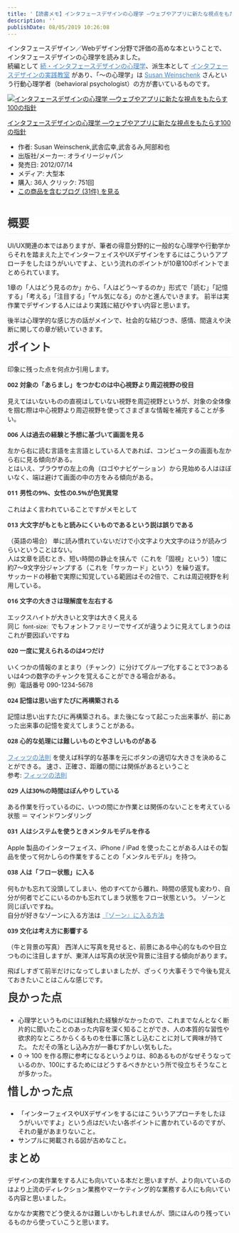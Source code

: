 ```yaml
---
title: '【読書メモ】インタフェースデザインの心理学 ―ウェブやアプリに新たな視点をもたらす100の指針'
description: ''
publishDate: 08/05/2019 10:26:08
---
```

<p><span class="md-plain" style="box-sizing: border-box;">インタフェースデザイン／Webデザイン分野で評価の高めな本ということで、インタフェースデザインの心理学を読みました。  <br /></span><span class="md-plain" style="box-sizing: border-box;">続編として </span><span class="md-link" style="box-sizing: border-box;"><a spellcheck="false" href="https://www.amazon.co.jp/dp/4873117712/" style="box-sizing: border-box; cursor: pointer; color: #4183c4; -webkit-user-drag: none;"><span class="md-plain" style="box-sizing: border-box;">続・インタフェースデザインの心理学</span></a></span><span class="md-plain" style="box-sizing: border-box;">、派生本として </span><span class="md-link" style="box-sizing: border-box;"><a spellcheck="false" href="https://www.amazon.co.jp/dp/4873116082" style="box-sizing: border-box; cursor: pointer; color: #4183c4; -webkit-user-drag: none;"><span class="md-plain" style="box-sizing: border-box;">インタフェースデザインの実践教室</span></a></span><span class="md-plain" style="box-sizing: border-box;"> があり、「〜の心理学」は </span><span class=" md-link" style="box-sizing: border-box;"><a spellcheck="false" href="https://en.wikipedia.org/wiki/Susan_Weinschenk" style="box-sizing: border-box; cursor: pointer; color: #4183c4; -webkit-user-drag: none;"><span class="md-plain" style="box-sizing: border-box;">Susan Weinschenk</span></a></span><span class="md-plain" style="box-sizing: border-box;"> さんという行動心理学者（behavioral psychologist）の方が書いているものです。</span></p>
<div class="freezed">
<div class="hatena-asin-detail"><a href="http://www.amazon.co.jp/exec/obidos/ASIN/4873115574/hatena-blog-22/"><img class="hatena-asin-detail-image" title="インタフェースデザインの心理学 ―ウェブやアプリに新たな視点をもたらす100の指針" src="https://images-fe.ssl-images-amazon.com/images/I/41jDv9YsOuL._SL160_.jpg" alt="インタフェースデザインの心理学 ―ウェブやアプリに新たな視点をもたらす100の指針" /></a>
<div class="hatena-asin-detail-info">
<p class="hatena-asin-detail-title"><a href="http://www.amazon.co.jp/exec/obidos/ASIN/4873115574/hatena-blog-22/">インタフェースデザインの心理学 ―ウェブやアプリに新たな視点をもたらす100の指針</a></p>
<ul>
<li><span class="hatena-asin-detail-label">作者:</span> Susan Weinschenk,武舎広幸,武舎るみ,阿部和也</li>
<li><span class="hatena-asin-detail-label">出版社/メーカー:</span> オライリージャパン</li>
<li><span class="hatena-asin-detail-label">発売日:</span> 2012/07/14</li>
<li><span class="hatena-asin-detail-label">メディア:</span> 大型本</li>
<li><span class="hatena-asin-detail-label">購入</span>: 36人 <span class="hatena-asin-detail-label">クリック</span>: 751回</li>
<li><a href="http://d.hatena.ne.jp/asin/4873115574/hatena-blog-22" target="_blank">この商品を含むブログ (31件) を見る</a></li>
</ul>
</div>
<div class="hatena-asin-detail-foot"> </div>
</div>
</div>
<h5 class="md-end-block md-heading" style="box-sizing: border-box; break-after: avoid-page; break-inside: avoid; orphans: 2; font-size: 1.75em; margin-top: 1rem; margin-bottom: 1rem; position: relative; font-weight: bold; line-height: 1.225; cursor: text; padding-bottom: 0.3em; border-bottom-width: 1px; border-bottom-style: solid; border-bottom-color: #eeeeee; white-space: pre-wrap; caret-color: #333333; color: #333333; font-family: 'Open Sans', 'Clear Sans', 'Helvetica Neue', Helvetica, Arial, sans-serif; font-style: normal; font-variant-caps: normal; letter-spacing: normal; text-align: start; text-indent: 0px; text-transform: none; word-spacing: 0px; -webkit-text-stroke-width: 0px; background-color: #ffffff; text-decoration: none;"><span class="md-plain" style="box-sizing: border-box;">概要</span></h5>
<p><span class="md-plain" style="box-sizing: border-box;">UI/UX関連の本ではありますが、筆者の得意分野的に一般的な心理学や行動学からそれを踏まえた上でインターフェイスやUXデザインをするにはこういうアプローチをしたほうがいいですよ、という流れのポイントが10章100ポイントでまとめられています。</span></p>
<p><span class="md-plain" style="box-sizing: border-box;">1章の「人はどう見るのか」から、「人はどう〜するのか」形式で「読む」「記憶する」「考える」「注目する」「ヤル気になる」のかと進んでいきます。</span> <span class="md-plain" style="box-sizing: border-box;">前半は実作業でデザインする人にはより実践に結びやすい内容と思います。</span></p>
<p><span class="md-plain" style="box-sizing: border-box;">後半は心理学的な感じ方の話がメインで、社会的な結びつき、感情、間違えや決断に関しての章が続いていきます。</span></p>
<h2 class="md-end-block md-heading" style="box-sizing: border-box; break-after: avoid-page; break-inside: avoid; orphans: 2; font-size: 1.75em; margin-top: 1rem; margin-bottom: 1rem; position: relative; font-weight: bold; line-height: 1.225; cursor: text; padding-bottom: 0.3em; border-bottom-width: 1px; border-bottom-style: solid; border-bottom-color: #eeeeee; white-space: pre-wrap; caret-color: #333333; color: #333333; font-family: 'Open Sans', 'Clear Sans', 'Helvetica Neue', Helvetica, Arial, sans-serif; font-style: normal; font-variant-caps: normal; letter-spacing: normal; text-align: start; text-indent: 0px; text-transform: none; word-spacing: 0px; -webkit-text-stroke-width: 0px; background-color: #ffffff; text-decoration: none;"><span class="md-plain" style="box-sizing: border-box;">ポイント</span></h2>
<p><span class="md-plain" style="box-sizing: border-box;">印象に残った点を何点か引用します。</span></p>
<h5 class="md-end-block md-heading" style="box-sizing: border-box; break-after: avoid-page; break-inside: avoid; orphans: 2; font-size: 1em; margin-top: 1rem; margin-bottom: 1rem; position: relative; font-weight: bold; line-height: 1.4; cursor: text; white-space: pre-wrap; caret-color: #333333; color: #333333; font-family: 'Open Sans', 'Clear Sans', 'Helvetica Neue', Helvetica, Arial, sans-serif; font-style: normal; font-variant-caps: normal; letter-spacing: normal; text-align: start; text-indent: 0px; text-transform: none; word-spacing: 0px; -webkit-text-stroke-width: 0px; background-color: #ffffff; text-decoration: none;"><span class="md-plain" style="box-sizing: border-box;">002 対象の「あらまし」をつかむのは中心視野より周辺視野の役目</span></h5>
<p><span class="md-plain" style="box-sizing: border-box;">見えてはいないものの直視はしていない視野を周辺視野というが、対象の全体像を掴む際は中心視野より周辺視野を使ってさまざまな情報を補完することが多い。</span></p>
<h5 class="md-end-block md-heading" style="box-sizing: border-box; break-after: avoid-page; break-inside: avoid; orphans: 2; font-size: 1em; margin-top: 1rem; margin-bottom: 1rem; position: relative; font-weight: bold; line-height: 1.4; cursor: text; white-space: pre-wrap; caret-color: #333333; color: #333333; font-family: 'Open Sans', 'Clear Sans', 'Helvetica Neue', Helvetica, Arial, sans-serif; font-style: normal; font-variant-caps: normal; letter-spacing: normal; text-align: start; text-indent: 0px; text-transform: none; word-spacing: 0px; -webkit-text-stroke-width: 0px; background-color: #ffffff; text-decoration: none;"><span class="md-plain" style="box-sizing: border-box;">006 人は過去の経験と予想に基づいて画面を見る</span></h5>
<p><span class="md-plain" style="box-sizing: border-box;">左から右に読む言語を主言語としている人であれば、コンピュータの画面も左から右に見る傾向がある。  <br /></span><span class="md-plain" style="box-sizing: border-box;">とはいえ、ブラウザの左上の角（ロゴやナビゲーション）から見始める人はほぼいなく、端は避けて画面の中の方をみる傾向がある。</span></p>
<h5 class="md-end-block md-heading" style="box-sizing: border-box; break-after: avoid-page; break-inside: avoid; orphans: 2; font-size: 1em; margin-top: 1rem; margin-bottom: 1rem; position: relative; font-weight: bold; line-height: 1.4; cursor: text; white-space: pre-wrap; caret-color: #333333; color: #333333; font-family: 'Open Sans', 'Clear Sans', 'Helvetica Neue', Helvetica, Arial, sans-serif; font-style: normal; font-variant-caps: normal; letter-spacing: normal; text-align: start; text-indent: 0px; text-transform: none; word-spacing: 0px; -webkit-text-stroke-width: 0px; background-color: #ffffff; text-decoration: none;"><span class="md-plain" style="box-sizing: border-box;">011 男性の9%、女性の0.5%が色覚異常</span></h5>
<p><span class="md-plain" style="box-sizing: border-box;">これはよく言われていることですがメモとして</span></p>
<h5 class="md-end-block md-heading" style="box-sizing: border-box; break-after: avoid-page; break-inside: avoid; orphans: 2; font-size: 1em; margin-top: 1rem; margin-bottom: 1rem; position: relative; font-weight: bold; line-height: 1.4; cursor: text; white-space: pre-wrap; caret-color: #333333; color: #333333; font-family: 'Open Sans', 'Clear Sans', 'Helvetica Neue', Helvetica, Arial, sans-serif; font-style: normal; font-variant-caps: normal; letter-spacing: normal; text-align: start; text-indent: 0px; text-transform: none; word-spacing: 0px; -webkit-text-stroke-width: 0px; background-color: #ffffff; text-decoration: none;"><span class="md-plain" style="box-sizing: border-box;">013 大文字がもともと読みにくいものであるという説は誤りである</span></h5>
<p><span class="md-plain" style="box-sizing: border-box;">（英語の場合）</span> <span class="md-plain" style="box-sizing: border-box;">単に読み慣れていないだけで小文字より大文字のほうが読みづらいということはない。  <br /></span><span class="md-plain" style="box-sizing: border-box;">人は文章を読むとき、短い時間の静止を挟んで（これを「固視」という）1度に約7〜9文字分ジャンプする（これを「サッカード」という）を繰り返す。  <br /></span><span class="md-plain" style="box-sizing: border-box;">サッカードの移動で実際に知覚している範囲はその2倍で、これは周辺視野を利用している。</span></p>
<h5 class="md-end-block md-heading" style="box-sizing: border-box; break-after: avoid-page; break-inside: avoid; orphans: 2; font-size: 1em; margin-top: 1rem; margin-bottom: 1rem; position: relative; font-weight: bold; line-height: 1.4; cursor: text; white-space: pre-wrap; caret-color: #333333; color: #333333; font-family: 'Open Sans', 'Clear Sans', 'Helvetica Neue', Helvetica, Arial, sans-serif; font-style: normal; font-variant-caps: normal; letter-spacing: normal; text-align: start; text-indent: 0px; text-transform: none; word-spacing: 0px; -webkit-text-stroke-width: 0px; background-color: #ffffff; text-decoration: none;"><span class="md-plain" style="box-sizing: border-box;">016 文字の大きさは理解度を左右する</span></h5>
<p><span class="md-plain" style="box-sizing: border-box;">エックスハイトが大きいと文字は大きく見える  <br /></span><span class="md-plain" style="box-sizing: border-box;">同じ </span><span style="box-sizing: border-box;" spellcheck="false"><code style="box-sizing: border-box; font-family: var(--monospace); text-align: left; border: 1px solid #e7eaed; background-color: #f3f4f4; border-top-left-radius: 3px; border-top-right-radius: 3px; border-bottom-right-radius: 3px; border-bottom-left-radius: 3px; padding: 0px 2px; font-size: 0.9em;">font-size:</code></span><span class="md-plain" style="box-sizing: border-box;"> でもフォントファミリーでサイズが違うように見えてしまうのはこれが要因ぽいですね</span></p>
<h5 class="md-end-block md-heading" style="box-sizing: border-box; break-after: avoid-page; break-inside: avoid; orphans: 2; font-size: 1em; margin-top: 1rem; margin-bottom: 1rem; position: relative; font-weight: bold; line-height: 1.4; cursor: text; white-space: pre-wrap; caret-color: #333333; color: #333333; font-family: 'Open Sans', 'Clear Sans', 'Helvetica Neue', Helvetica, Arial, sans-serif; font-style: normal; font-variant-caps: normal; letter-spacing: normal; text-align: start; text-indent: 0px; text-transform: none; word-spacing: 0px; -webkit-text-stroke-width: 0px; background-color: #ffffff; text-decoration: none;"><span class="md-plain" style="box-sizing: border-box;">020 一度に覚えられるのは4つだけ</span></h5>
<p><span class="md-plain" style="box-sizing: border-box;">いくつかの情報のまとまり（チャンク）に分けてグループ化することで3つあるいは4つの数字のチャンクを覚えることができる場合がある。  <br /></span><span class="md-plain" style="box-sizing: border-box;">例）電話番号 090-1234-5678</span></p>
<h5 class="md-end-block md-heading" style="box-sizing: border-box; break-after: avoid-page; break-inside: avoid; orphans: 2; font-size: 1em; margin-top: 1rem; margin-bottom: 1rem; position: relative; font-weight: bold; line-height: 1.4; cursor: text; white-space: pre-wrap; caret-color: #333333; color: #333333; font-family: 'Open Sans', 'Clear Sans', 'Helvetica Neue', Helvetica, Arial, sans-serif; font-style: normal; font-variant-caps: normal; letter-spacing: normal; text-align: start; text-indent: 0px; text-transform: none; word-spacing: 0px; -webkit-text-stroke-width: 0px; background-color: #ffffff; text-decoration: none;"><span class="md-plain" style="box-sizing: border-box;">024 記憶は思い出すたびに再構築される</span></h5>
<p><span class="md-plain" style="box-sizing: border-box;">記憶は思い出すたびに再構築される。また後になって起こった出来事が、前にあった出来事の記憶を変えてしまうことがある。</span></p>
<h5 class="md-end-block md-heading" style="box-sizing: border-box; break-after: avoid-page; break-inside: avoid; orphans: 2; font-size: 1em; margin-top: 1rem; margin-bottom: 1rem; position: relative; font-weight: bold; line-height: 1.4; cursor: text; white-space: pre-wrap; caret-color: #333333; color: #333333; font-family: 'Open Sans', 'Clear Sans', 'Helvetica Neue', Helvetica, Arial, sans-serif; font-style: normal; font-variant-caps: normal; letter-spacing: normal; text-align: start; text-indent: 0px; text-transform: none; word-spacing: 0px; -webkit-text-stroke-width: 0px; background-color: #ffffff; text-decoration: none;"><span class="md-plain" style="box-sizing: border-box;">028 心的な処理には難しいものとやさしいものがある</span></h5>
<p><span class=" md-link" style="box-sizing: border-box;"><a spellcheck="false" href="https://ja.wikipedia.org/wiki/%E3%83%95%E3%82%A3%E3%83%83%E3%83%84%E3%81%AE%E6%B3%95%E5%89%87" style="box-sizing: border-box; cursor: pointer; color: #4183c4; -webkit-user-drag: none;"><span class="md-plain" style="box-sizing: border-box;">フィッツの法則</span></a></span><span class="md-plain" style="box-sizing: border-box;"> を使えば科学的な基準を元にボタンの適切な大きさを決めることができる。</span> <span class="md-plain" style="box-sizing: border-box;">速さ、正確さ、距離の間には関係があるということ  <br /></span><span class="md-plain" style="box-sizing: border-box;">参考: </span><span class="md-link" style="box-sizing: border-box;"><a spellcheck="false" href="https://www.sociomedia.co.jp/349" style="box-sizing: border-box; cursor: pointer; color: #4183c4; -webkit-user-drag: none;"><span class="md-plain" style="box-sizing: border-box;">フィッツの法則</span></a></span></p>
<h5 class="md-end-block md-heading" style="box-sizing: border-box; break-after: avoid-page; break-inside: avoid; orphans: 2; font-size: 1em; margin-top: 1rem; margin-bottom: 1rem; position: relative; font-weight: bold; line-height: 1.4; cursor: text; white-space: pre-wrap; caret-color: #333333; color: #333333; font-family: 'Open Sans', 'Clear Sans', 'Helvetica Neue', Helvetica, Arial, sans-serif; font-style: normal; font-variant-caps: normal; letter-spacing: normal; text-align: start; text-indent: 0px; text-transform: none; word-spacing: 0px; -webkit-text-stroke-width: 0px; background-color: #ffffff; text-decoration: none;"><span class="md-plain" style="box-sizing: border-box;">029 人は30%の時間はぼんやりしている</span></h5>
<p><span class="md-plain" style="box-sizing: border-box;">ある作業を行っているのに、いつの間にか作業とは関係のないことを考えている状態 ＝ マインドワンダリング</span></p>
<h5 class="md-end-block md-heading" style="box-sizing: border-box; break-after: avoid-page; break-inside: avoid; orphans: 2; font-size: 1em; margin-top: 1rem; margin-bottom: 1rem; position: relative; font-weight: bold; line-height: 1.4; cursor: text; white-space: pre-wrap; caret-color: #333333; color: #333333; font-family: 'Open Sans', 'Clear Sans', 'Helvetica Neue', Helvetica, Arial, sans-serif; font-style: normal; font-variant-caps: normal; letter-spacing: normal; text-align: start; text-indent: 0px; text-transform: none; word-spacing: 0px; -webkit-text-stroke-width: 0px; background-color: #ffffff; text-decoration: none;"><span class="md-plain" style="box-sizing: border-box;">031 人はシステムを使うときメンタルモデルを作る</span></h5>
<p><span class="md-plain" style="box-sizing: border-box;">Apple 製品のインターフェイス、iPhone / iPad を使ったことがある人はその製品を使って何かしらの作業をすることの「メンタルモデル」を持つ。</span></p>
<h5 class="md-end-block md-heading" style="box-sizing: border-box; break-after: avoid-page; break-inside: avoid; orphans: 2; font-size: 1em; margin-top: 1rem; margin-bottom: 1rem; position: relative; font-weight: bold; line-height: 1.4; cursor: text; white-space: pre-wrap; caret-color: #333333; color: #333333; font-family: 'Open Sans', 'Clear Sans', 'Helvetica Neue', Helvetica, Arial, sans-serif; font-style: normal; font-variant-caps: normal; letter-spacing: normal; text-align: start; text-indent: 0px; text-transform: none; word-spacing: 0px; -webkit-text-stroke-width: 0px; background-color: #ffffff; text-decoration: none;"><span class="md-plain" style="box-sizing: border-box;">038 人は「フロー状態」に入る</span></h5>
<p><span class="md-plain" style="box-sizing: border-box;">何もかも忘れて没頭してしまい、他のすべてから離れ、時間の感覚も変わり、自分が何者でどこにいるのかも忘れてしまう状態をフロー状態という。</span> <span class="md-plain" style="box-sizing: border-box;">ゾーンと同じぽいですね。  <br />自分が好きなゾーンに入る方法は </span><span class=" md-link" style="box-sizing: border-box;"><a spellcheck="false" href="https://anond.hatelabo.jp/20140204221702" style="box-sizing: border-box; cursor: pointer; color: #4183c4; -webkit-user-drag: none;"><span class="md-plain" style="box-sizing: border-box;">『ゾーン』に入る方法</span></a></span></p>
<h5 class="md-end-block md-heading" style="box-sizing: border-box; break-after: avoid-page; break-inside: avoid; orphans: 2; font-size: 1em; margin-top: 1rem; margin-bottom: 1rem; position: relative; font-weight: bold; line-height: 1.4; cursor: text; white-space: pre-wrap; caret-color: #333333; color: #333333; font-family: 'Open Sans', 'Clear Sans', 'Helvetica Neue', Helvetica, Arial, sans-serif; font-style: normal; font-variant-caps: normal; letter-spacing: normal; text-align: start; text-indent: 0px; text-transform: none; word-spacing: 0px; -webkit-text-stroke-width: 0px; background-color: #ffffff; text-decoration: none;"><span class="md-plain" style="box-sizing: border-box;">039 文化は考え方に影響する</span></h5>
<p><span class="md-plain" style="box-sizing: border-box;">（牛と背景の写真）</span> <span class="md-plain" style="box-sizing: border-box;">西洋人に写真を見せると、前景にある中心的なものや目立つものに注目しますが、東洋人は写真の状況や背景に注目する傾向があります。</span></p>
<p><span class="md-plain" style="box-sizing: border-box;">飛ばしすぎて前半だけになってしまいましたが、ざっくり大事そうで今後も覚えておきたいことはこんな感じです。</span></p>
<h2 class="md-end-block md-heading" style="box-sizing: border-box; break-after: avoid-page; break-inside: avoid; orphans: 2; font-size: 1.75em; margin-top: 1rem; margin-bottom: 1rem; position: relative; font-weight: bold; line-height: 1.225; cursor: text; padding-bottom: 0.3em; border-bottom-width: 1px; border-bottom-style: solid; border-bottom-color: #eeeeee; white-space: pre-wrap; caret-color: #333333; color: #333333; font-family: 'Open Sans', 'Clear Sans', 'Helvetica Neue', Helvetica, Arial, sans-serif; font-style: normal; font-variant-caps: normal; letter-spacing: normal; text-align: start; text-indent: 0px; text-transform: none; word-spacing: 0px; -webkit-text-stroke-width: 0px; background-color: #ffffff; text-decoration: none;"><span class="md-plain" style="box-sizing: border-box;">良かった点</span></h2>
<ul>
<li>心理学というものにほぼ触れた経験がなかったので、これまでなんとなく断片的に聞いたことのあった内容を深く知ることができ、人の本質的な習性や欲求的なところからくるものを仕事に落とし込むことに対して興味が持てた。 ただその落とし込み方が一番むずかしい気もした。</li>
<li>0 → 100 を作る際に参考になるというよりは、80あるものがなぜそうなっているのか、100にするためにはどうするべきかという所で役立ちそうなことが多かった。</li>
</ul>
<h2 class="md-end-block md-heading" style="box-sizing: border-box; break-after: avoid-page; break-inside: avoid; orphans: 2; font-size: 1.75em; margin-top: 1rem; margin-bottom: 1rem; position: relative; font-weight: bold; line-height: 1.225; cursor: text; padding-bottom: 0.3em; border-bottom-width: 1px; border-bottom-style: solid; border-bottom-color: #eeeeee; white-space: pre-wrap; caret-color: #333333; color: #333333; font-family: 'Open Sans', 'Clear Sans', 'Helvetica Neue', Helvetica, Arial, sans-serif; font-style: normal; font-variant-caps: normal; letter-spacing: normal; text-align: start; text-indent: 0px; text-transform: none; word-spacing: 0px; -webkit-text-stroke-width: 0px; background-color: #ffffff; text-decoration: none;"><span class="md-plain" style="box-sizing: border-box;">惜しかった点</span></h2>
<ul>
<li>「インターフェイスやUXデザインをするにはこういうアプローチをしたほうがいいですよ」という点はだいたい各ポイントに書かれているのですが、それの量があまりないこと。</li>
<li>サンプルに掲載される図が古めなこと。</li>
</ul>
<h2 class="md-end-block md-heading" style="box-sizing: border-box; break-after: avoid-page; break-inside: avoid; orphans: 2; font-size: 1.75em; margin-top: 1rem; margin-bottom: 1rem; position: relative; font-weight: bold; line-height: 1.225; cursor: text; padding-bottom: 0.3em; border-bottom-width: 1px; border-bottom-style: solid; border-bottom-color: #eeeeee; white-space: pre-wrap; caret-color: #333333; color: #333333; font-family: 'Open Sans', 'Clear Sans', 'Helvetica Neue', Helvetica, Arial, sans-serif; font-style: normal; font-variant-caps: normal; letter-spacing: normal; text-align: start; text-indent: 0px; text-transform: none; word-spacing: 0px; -webkit-text-stroke-width: 0px; background-color: #ffffff; text-decoration: none;">まとめ</h2>
<p><span class="md-plain" style="box-sizing: border-box;">デザインの実作業をする人にも向いている本だと思いますが、より向いているのはより上流のディレクション業務やマーケティング的な業務する人にも向いている内容と思いました。</span></p>
<p><span class="md-plain" style="box-sizing: border-box;">なかなか実務でどう使えるかは難しいかもしれませんが、頭にほんのり残っているものから使っていこうと思います。</span></p>

